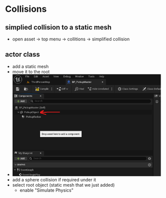 # Collisions

## simplied collision to a static mesh
- open asset -> top menu -> collitions -> simplified collision

## actor class
- add a static mesh 
- move it to the root
- <img src="./images/set-properties-actor-weapon-game.png">
- add a sphere collision if required under it
- select root object (static mesh that we just added)
    - enable "Simulate Physics"